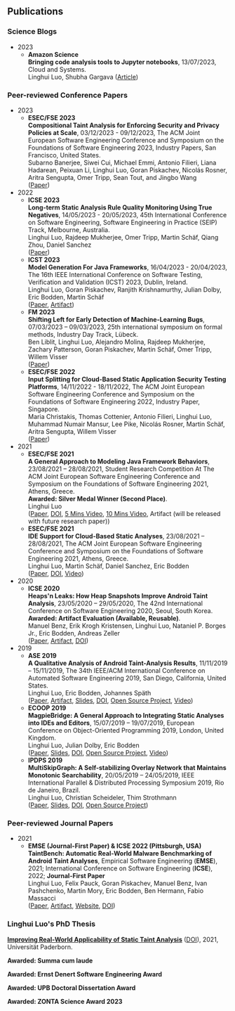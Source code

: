 ## Publications 
### Science Blogs
- 2023
  - **Amazon Science**<br>
    **Bringing code analysis tools to Jupyter notebooks**, 13/07/2023, Cloud and Systems.<br>
    Linghui Luo, Shubha Gargava
    ([Article](https://www.amazon.science/blog/bringing-code-analysis-tools-to-jupyter-notebooks))
    
### Peer-reviewed Conference Papers
- 2023
  - **ESEC/FSE 2023**<br>
    **Compositional Taint Analysis for Enforcing Security and Privacy Policies at Scale**, 03/12/2023 - 09/12/2023, The ACM Joint European Software Engineering Conference and Symposium on the Foundations of Software Engineering 2023, Industry Papers, San Francisco, United States. <br>
     Subarno Banerjee, Siwei Cui, Michael Emmi, Antonio Filieri, Liana Hadarean, Peixuan Li, Linghui Luo, Goran Piskachev, Nicolás Rosner, Aritra Sengupta, Omer Tripp, Sean Tout, and Jingbo Wang<br>
     ([Paper](fse23industry.pdf))
- 2022
  - **ICSE 2023**<br>
    **Long-term Static Analysis Rule Quality Monitoring Using True Negatives**, 14/05/2023 - 20/05/2023,  45th International Conference on Software Engineering, Software Engineering in Practice (SEIP) Track, Melbourne, Australia.<br>
    Linghui Luo, Rajdeep Mukherjee, Omer Tripp, Martin Schäf, Qiang Zhou, Daniel Sanchez<br>
    ([Paper](ICSE2023.pdf))
  - **ICST 2023**<br>
    **Model Generation For Java Frameworks**, 16/04/2023 - 20/04/2023, The 16th IEEE International Conference on Software Testing, Verification and Validation (ICST) 2023, Dublin, Ireland. <br>
    Linghui Luo, Goran Piskachev, Ranjith Krishnamurthy, Julian Dolby, Eric Bodden, Martin Schäf<br>
    ([Paper](ICST2023.pdf), [Artifact](https://zenodo.org/record/7553965#.Y9o-sezMJnk))
  - **FM 2023**<br>
    **Shifting Left for Early Detection of Machine-Learning Bugs**, 07/03/2023 – 09/03/2023, 25th international symposium on formal methods, Industry Day Track, Lübeck. <br>
    Ben Liblit, Linghui Luo, Alejandro Molina, Rajdeep Mukherjee, Zachary Patterson, Goran Piskachev, Martin Schäf, Omer Tripp, Willem Visser<br>
    ([Paper](https://www.amazon.science/publications/shifting-left-for-early-detection-of-machine-learning-bugs))
  - **ESEC/FSE 2022**<br>
    **Input Splitting for Cloud-Based Static Application Security Testing Platforms**, 14/11/2022 - 18/11/2022, The ACM Joint European Software Engineering Conference and Symposium on the Foundations of Software Engineering 2022, Industry Paper, Singapore. <br> 
    Maria Christakis, Thomas Cottenier, Antonio Filieri, Linghui Luo, Muhammad Numair Mansur, Lee Pike, Nicolás Rosner, Martin Schäf, Aritra Sengupta, Willem Visser<br> 
    ([Paper](https://www.amazon.science/publications/input-splitting-for-cloud-based-static-application-security-testing-platforms))
- 2021 
  - **ESEC/FSE 2021**<br>
    **A General Approach to Modeling Java Framework Behaviors**, 23/08/2021 – 28/08/2021, Student Research Competition At The ACM Joint European Software Engineering Conference and Symposium on the Foundations of Software Engineering 2021, Athens, Greece. <br>
    **Awarded: Silver Medal Winner (Second Place)**.<br>
     Linghui Luo<br>
     ([Paper](FSE-SRC21.pdf), [DOI](https://doi.org/10.1145/3468264.3473489), [5 Mins Video](https://t.co/tT40YwWC1N?amp=1), [10 Mins Video](https://youtu.be/u5R__D7o32U), Artifact (will be released with future research paper))
  - **ESEC/FSE 2021**<br>
    **IDE Support for Cloud-Based Static Analyses**, 23/08/2021 – 28/08/2021, The ACM Joint European Software Engineering Conference and Symposium on the Foundations of Software Engineering 2021, Athens, Greece. <br>
     Linghui Luo, Martin Schäf, Daniel Sanchez, Eric Bodden<br>
    ([Paper](FSE21.pdf), [DOI](https://doi.org/10.1145/3468264.3468535), [Video](https://youtu.be/D3cBajyQPJw))
- 2020
  - **ICSE 2020**<br> 
    **Heaps'n Leaks: How Heap Snapshots Improve Android Taint Analysis**, 23/05/2020 – 29/05/2020, The 42nd International Conference on Software Engineering 2020, Seoul, South Korea. <br>
    **Awarded: Artifact Evaluation (Available, Reusable)**. <br>
    Manuel Benz, Erik Krogh Kristensen, Linghui Luo, Nataniel P. Borges Jr., Eric Bodden, Andreas Zeller<br> 
    ([Paper](ICSE20HeapDump.pdf), [Artifact](https://zenodo.org/record/3627973#.YMuxb2gzaiM), [DOI](https://doi.org/10.1145/3377811.3380438))
- 2019
  - **ASE 2019**<br>
    **A Qualitative Analysis of Android Taint-Analysis Results**, 11/11/2019 – 15/11/2019, The 34th IEEE/ACM International Conference on Automated Software Engineering 2019, San Diego, California, United States.<br>
    Linghui Luo, Eric Bodden, Johannes Späth<br>
  ([Paper](ASE19Cova.pdf), [Artifact](https://zenodo.org/record/5649381#.YYz5mGDMKUl), [Slides](COVA-ASE19-Talk-public.pdf), [DOI](https://ieeexplore.ieee.org/document/8952502/), [Open Source Project](https://github.com/secure-software-engineering/COVA), [Video](https://youtu.be/dD-VliMsQvw)) 
  - **ECOOP 2019**<br>
    **MagpieBridge: A General Approach to Integrating Static Analyses into IDEs and Editors**, 15/07/2019 – 19/07/2019, European Conference on Object-Oriented Programming 2019, London, United Kingdom.<br>
    Linghui Luo, Julian Dolby, Eric Bodden<br>
  ([Paper](ECOOP19MagpieBridge.pdf), [Slides](MagpieBridge-ECOOP19-Talk.pdf), [DOI]( https://doi.org/10.4230/LIPIcs.ECOOP.2019.21), [Open Source Project](https://github.com/MagpieBridge/MagpieBridge), [Video](https://youtu.be/w56Bxxa_Ppo))
  - **IPDPS 2019**<br>
    **MultiSkipGraph: A Self-stabilizing Overlay Network that Maintains Monotonic Searchability**, 20/05/2019 – 24/05/2019, IEEE International Parallel & Distributed Processing Symposium 2019, Rio de Janeiro, Brazil.<br> 
    Linghui Luo, Christian Scheideler, Thim Strothmann<br>
  ([Paper](multiskipgraphIPDPS.pdf), [Slides](MultiSkipGraph-IPDPS19-Talk.pdf), [DOI](https://ieeexplore.ieee.org/document/8820950/), [Open Source Project](https://github.com/linghuiluo/MultiSkipGraph))
  
### Peer-reviewed Journal Papers
  - 2021  
    - **EMSE (Journal-First Paper) & ICSE 2022 (Pittsburgh, USA)**<br>
      **TaintBench: Automatic Real-World Malware Benchmarking of Android Taint Analyses**, Empirical Software Engineering (**EMSE**), 2021; International Conference on Software Engineering (**ICSE**), 2022; **Journal-First Paper** <br> 
      Linghui Luo, Felix Pauck, Goran Piskachev, Manuel Benz, Ivan Pashchenko, Martin Mory, Eric Bodden, Ben Hermann, Fabio Massacci<br>
     ([Paper](https://rdcu.be/cAoKu), [Artifact](https://doi.org/10.5281/zenodo.5734328), [Website](https://taintbench.github.io), [DOI](https://link.springer.com/article/10.1007%2Fs10664-021-10013-5))

### Linghui Luo's PhD Thesis
**[Improving Real-World Applicability of Static Taint Analysis](Dissertation-Luo.pdf)** ([DOI](https://doi.org/10.17619/UNIPB/1-1233)), 2021, Universität Paderborn.

**Awarded: Summa cum laude** 

**Awarded: Ernst Denert Software Engineering Award**

**Awarded: UPB Doctoral Dissertation Award**

**Awarded: ZONTA Science Award 2023**



